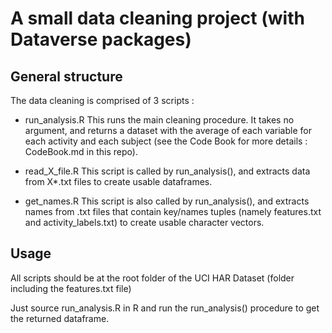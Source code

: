 # A small data cleaning project (with Dataverse packages)

## General structure

The data cleaning is comprised of 3 scripts :

* run_analysis.R
This runs the main cleaning procedure. It takes no argument, and returns a dataset with the average of each variable for each activity and each subject (see the Code Book for more details : CodeBook.md in this repo).

* read_X_file.R
This script is called by run_analysis(), and extracts data from X\*.txt files to create usable dataframes.

* get_names.R
This script is also called by run_analysis(), and extracts names from .txt files that contain key/names tuples (namely features.txt and activity_labels.txt) to create usable character vectors.

## Usage

All scripts should be at the root folder of the UCI HAR Dataset (folder including the features.txt file)

Just source run_analysis.R in R and run the run_analysis() procedure to get the returned dataframe.